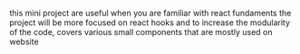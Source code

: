 
this mini project are useful when you are familiar with react fundaments
the project will be more focused on react hooks and to increase the modularity of the code,
covers various small components that are mostly used on website
